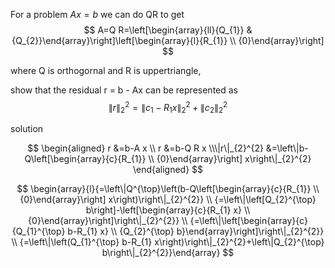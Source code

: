 For a problem $Ax = b$ we can do QR to get 
$$
A=Q R=\left[\begin{array}{ll}{Q_{1}} & {Q_{2}}\end{array}\right]\left[\begin{array}{l}{R_{1}} \\ {0}\end{array}\right]
$$

where Q is orthogornal and R is uppertriangle,

show that the residual r = b - Ax can be represented as 
$$
\|r\|_{2}^{2}=\left\|c_{1}-R_{1} x\right\|_{2}^{2}+\left\|c_{2}\right\|_{2}^{2}
$$

solution

$$
\begin{aligned} r &=b-A x \\ r &=b-Q R x \\\|r\|_{2}^{2} &=\left\|b-Q\left[\begin{array}{c}{R_{1}} \\ {0}\end{array}\right] x\right\|_{2}^{2} \end{aligned}
$$

$$
\begin{array}{l}{=\left\|Q^{\top}\left(b-Q\left[\begin{array}{c}{R_{1}} \\ {0}\end{array}\right] x\right)\right\|_{2}^{2}} \\ {=\left\|\left[Q_{2}^{\top} b\right]-\left[\begin{array}{c}{R_{1} x} \\ {0}\end{array}\right]\right\|_{2}^{2}} \\ {=\left\|\left[\begin{array}{c}{Q_{1}^{\top} b-R_{1} x} \\ {Q_{2}^{\top} b}\end{array}\right]\right\|_{2}^{2}} \\ {=\left\|\left(Q_{1}^{\top} b-R_{1} x\right)\right\|_{2}^{2}+\left\|Q_{2}^{\top} b\right\|_{2}^{2}}\end{array}
$$